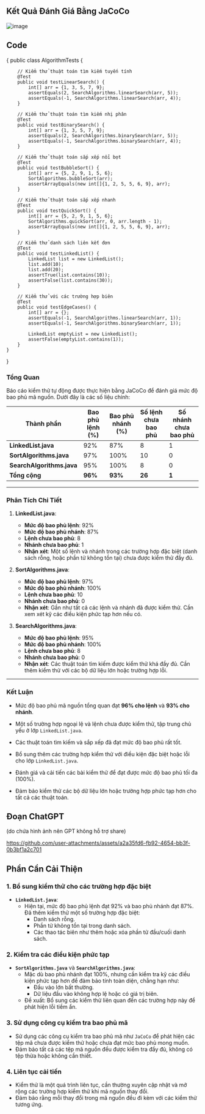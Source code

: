 ## Kết Quả Đánh Giá Bằng JaCoCo

![image](https://github.com/user-attachments/assets/2294e263-a1d4-41a6-93a4-38d21fc42062)

## Code
{
    public class AlgorithmTests {
    
        // Kiểm thử thuật toán tìm kiếm tuyến tính
        @Test
        public void testLinearSearch() {
            int[] arr = {1, 3, 5, 7, 9};
            assertEquals(2, SearchAlgorithms.linearSearch(arr, 5));
            assertEquals(-1, SearchAlgorithms.linearSearch(arr, 4));
        }
    
        // Kiểm thử thuật toán tìm kiếm nhị phân
        @Test
        public void testBinarySearch() {
            int[] arr = {1, 3, 5, 7, 9};
            assertEquals(2, SearchAlgorithms.binarySearch(arr, 5));
            assertEquals(-1, SearchAlgorithms.binarySearch(arr, 4));
        }
    
        // Kiểm thử thuật toán sắp xếp nổi bọt
        @Test
        public void testBubbleSort() {
            int[] arr = {5, 2, 9, 1, 5, 6};
            SortAlgorithms.bubbleSort(arr);
            assertArrayEquals(new int[]{1, 2, 5, 5, 6, 9}, arr);
        }
    
        // Kiểm thử thuật toán sắp xếp nhanh
        @Test
        public void testQuickSort() {
            int[] arr = {5, 2, 9, 1, 5, 6};
            SortAlgorithms.quickSort(arr, 0, arr.length - 1);
            assertArrayEquals(new int[]{1, 2, 5, 5, 6, 9}, arr);
        }
    
        // Kiểm thử danh sách liên kết đơn
        @Test
        public void testLinkedList() {
            LinkedList list = new LinkedList();
            list.add(10);
            list.add(20);
            assertTrue(list.contains(10));
            assertFalse(list.contains(30));
        }
    
        // Kiểm thử với các trường hợp biên
        @Test
        public void testEdgeCases() {
            int[] arr = {};
            assertEquals(-1, SearchAlgorithms.linearSearch(arr, 1));
            assertEquals(-1, SearchAlgorithms.binarySearch(arr, 1));
    
            LinkedList emptyList = new LinkedList();
            assertFalse(emptyList.contains(1));
        }
    }
}

### Tổng Quan
Báo cáo kiểm thử tự động được thực hiện bằng JaCoCo để đánh giá mức độ bao phủ mã nguồn. Dưới đây là các số liệu chính:

| Thành phần              | Bao phủ lệnh (%) | Bao phủ nhánh (%) | Số lệnh chưa bao phủ | Số nhánh chưa bao phủ |
|-------------------------|------------------|-------------------|----------------------|-----------------------|
| **LinkedList.java**     | 92%              | 87%               | 8                    | 1                     |
| **SortAlgorithms.java** | 97%              | 100%              | 10                   | 0                     |
| **SearchAlgorithms.java** | 95%            | 100%              | 8                    | 0                     |
| **Tổng cộng**           | **96%**          | **93%**           | **26**               | **1**                 |

---

### Phân Tích Chi Tiết

1. **LinkedList.java**:
   - **Mức độ bao phủ lệnh**: 92%
   - **Mức độ bao phủ nhánh**: 87%
   - **Lệnh chưa bao phủ**: 8
   - **Nhánh chưa bao phủ**: 1
   - **Nhận xét**: Một số lệnh và nhánh trong các trường hợp đặc biệt (danh sách rỗng, hoặc phần tử không tồn tại) chưa được kiểm thử đầy đủ.

2. **SortAlgorithms.java**:
   - **Mức độ bao phủ lệnh**: 97%
   - **Mức độ bao phủ nhánh**: 100%
   - **Lệnh chưa bao phủ**: 10
   - **Nhánh chưa bao phủ**: 0
   - **Nhận xét**: Gần như tất cả các lệnh và nhánh đã được kiểm thử. Cần xem xét kỹ các điều kiện phức tạp hơn nếu có.

3. **SearchAlgorithms.java**:
   - **Mức độ bao phủ lệnh**: 95%
   - **Mức độ bao phủ nhánh**: 100%
   - **Lệnh chưa bao phủ**: 8
   - **Nhánh chưa bao phủ**: 0
   - **Nhận xét**: Các thuật toán tìm kiếm được kiểm thử khá đầy đủ. Cần thêm kiểm thử với các bộ dữ liệu lớn hoặc trường hợp lỗi.

---

### Kết Luận

- Mức độ bao phủ mã nguồn tổng quan đạt **96% cho lệnh** và **93% cho nhánh**.
- Một số trường hợp ngoại lệ và lệnh chưa được kiểm thử, tập trung chủ yếu ở lớp `LinkedList.java`.
- Các thuật toán tìm kiếm và sắp xếp đã đạt mức độ bao phủ rất tốt.


- Bổ sung thêm các trường hợp kiểm thử với điều kiện đặc biệt hoặc lỗi cho lớp `LinkedList.java`.
- Đánh giá và cải tiến các bài kiểm thử để đạt được mức độ bao phủ tối đa (100%).
- Đảm bảo kiểm thử các bộ dữ liệu lớn hoặc trường hợp phức tạp hơn cho tất cả các thuật toán.

## Đoạn ChatGPT
(do chứa hình ảnh nên GPT không hỗ trợ share)

https://github.com/user-attachments/assets/a2a35fd6-fb92-4654-bb3f-0b3bf1a2c701

## Phần Cần Cải Thiện

### 1. Bổ sung kiểm thử cho các trường hợp đặc biệt
- **`LinkedList.java`**: 
  - Hiện tại, mức độ bao phủ lệnh đạt 92% và bao phủ nhánh đạt 87%. Đã thêm kiểm thử một số trường hợp đặc biệt:
    - Danh sách rỗng.
    - Phần tử không tồn tại trong danh sách.
    - Các thao tác biên như thêm hoặc xóa phần tử đầu/cuối danh sách.

### 2. Kiểm tra các điều kiện phức tạp
- **`SortAlgorithms.java`** và **`SearchAlgorithms.java`**:
  - Mặc dù bao phủ nhánh đạt 100%, nhưng cần kiểm tra kỹ các điều kiện phức tạp hơn để đảm bảo tính toàn diện, chẳng hạn như:
    - Đầu vào lớn bất thường.
    - Dữ liệu đầu vào không hợp lệ hoặc có giá trị biên.
  - Đề xuất: Bổ sung các kiểm thử liên quan đến các trường hợp này để phát hiện lỗi tiềm ẩn.

### 3. Sử dụng công cụ kiểm tra bao phủ mã
- Sử dụng các công cụ kiểm tra bao phủ mã như `JaCoCo` để phát hiện các tệp mã chưa được kiểm thử hoặc chưa đạt mức bao phủ mong muốn.
- Đảm bảo tất cả các tệp mã nguồn đều được kiểm tra đầy đủ, không có tệp thừa hoặc không cần thiết.

### 4. Liên tục cải tiến
- Kiểm thử là một quá trình liên tục, cần thường xuyên cập nhật và mở rộng các trường hợp kiểm thử khi mã nguồn thay đổi.
- Đảm bảo rằng mỗi thay đổi trong mã nguồn đều đi kèm với các kiểm thử tương ứng.


